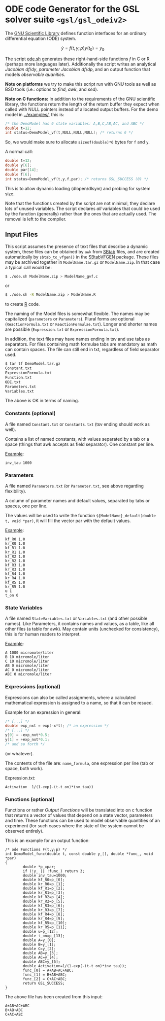 # ODE code Generator for the GSL solver suite `<gsl/gsl_odeiv2>`

The [GNU Scientific
Library](https://www.gnu.org/software/gsl/doc/html/ode-initval.html)
defines function interfaces for an ordinary differential equation (ODE) system.

$$
\dot y = f(t,y;p)
y(t_0) = y_0
$$

The script [ode.sh](./ode.sh) generates these right-hand-side functions $f$ in C or R (perhaps more languages later). Additionally the script writes an analytical *Jacobian* $df/dy$, *parameter Jacobian* $df/dp$, and an output function that models *observable quanities*.

**Note on platforms** we try to make this script run with GNU tools as well as BSD tools (i.e.: options to *find*, *awk*, and *sed*).

**Note on C functions:** In addition to the requirements of the 
GNU scientific library, the functions return the length of the return buffer they
expect when called with NULL pointers instead of allocated output
buffers. For the demo model in [../examples/](../examples), this is:

```c
/* the DemoModel has 6 state variables: A,B,C,AB,AC, and ABC */
double t=12;
int status=DemoModel_vf(t,NULL,NULL,NULL); /* returns 6 */
```
So, we would make sure to allocate `sizeof(double)*6` bytes for `f` and `y`.

A normal call:

```c
double t=12;
double y[6];
double par[14];
double f[6];
int status=DemoModel_vf(t,y,f,par); /* returns GSL_SUCCESS (0) */
```

This is to allow dynamic loading (dlopen/dlsym) and probing for system size.

Note that the functions created by the script are not minimal, they
declare lots of unused variables. The script declares _all_ variables
that could be used by the function (generally) rather than the ones 
that are actually used.  The removal is left to the compiler.

## Input Files

This script assumes the presence of text files that describe a dynamic
system, these files can be obtained by `awk` from [SBtab](sbtab.net)
files, and are created automatically by `sbtab_to_vfgen()` in the
[SBtabVFGEN](a-kramer/SBtabVFGEN) package. These files may be archived 
together in `ModelName.tar.gz` or `ModelName.zip`. In that case a typical call would be:

```sh
$ ./ode.sh ModelName.zip > ModelName_gvf.c
```
or
```sh
$ ./ode.sh -R ModelName.zip > ModelName.R
```
to create [R](https://www.r-project.org) code.

The naming of the Model files is somewhat flexible. The names may be
capitalized (`parameters` or `Parameters`). Plural forms are optional
(`ReactionFormula.txt` or `ReactionFormulae.txt`). Longer and shorter
names are possible (`Expression.txt` or `ExpressionFormula.txt`).

In addition, the text files may have names ending in tsv and use tabs
as separators. For files containing math formulae tabs are mandatory 
as math can contain spaces. The file can still end in txt, regardless 
of field separator used. 

```sh
$ tar tf DemoModel.tar.gz
Constant.txt
ExpressionFormula.txt
Function.txt
ODE.txt
Parameters.txt
Variables.txt
```
The above is OK in terms of naming.

### Constants (optional)

A file named `Constant.txt` or `Constants.txt` (tsv ending should work as well).

Contains a list of named constants, with values separated by a tab or
a space (things that awk accepts as field separator). One constant per
line.

[Example](../examples):

```
inv_tau 1000
```

### Parameters

A file named `Parameters.txt` (or `Parameter.txt`, see above regarding flexibility).

A column of parameter names and default values, separated by tabs or spaces, one per line.

The values will be used to write the function
`${ModelName}_default(double t, void *par)`, it will fill the vector
par with the default values.

[Example](../examples):

```
kf_R0 1.0
kr_R0 1.0
kf_R1 1.0
kr_R1 1.0
kf_R2 1.0
kr_R2 1.0
kf_R3 1.0
kr_R3 1.0
kf_R4 1.0
kr_R4 1.0
kf_R5 1.0
kr_R5 1.0
u 1
t_on 0
```

### State Variables

A file named `StateVariables.txt` or `Variables.txt` (and other
possible names). Like Parameters, it contains names and values, as a
table, like all other files (a table for awk). May contain units
(unchecked for consistency), this is for human readers to interpret.


[Example](../examples):

```tsv Variables.txt
A 1000 micromole/liter
B 10 micromole/liter
C 10 micromole/liter
AB 0 micromole/liter
AC 0 micromole/liter
ABC 0 micromole/liter
```

### Expressions (optional)

Expressions can also be called assignments, where a calculated
mathematical expression is assigned to a name, so that it can be
resued.

Example for an expression in general:

```c
/* [...] */
double exp_nxt = exp(-x*t); /* an expression */
/* [...] */
y[0] = -exp_nxt*0.5;
y[1] = +exp_nxt*0.1;
/* and so forth */
```

(or whatever).

The contents of the file are: `name␣formula`, one expression per line (tab or space, both work).

Expression.txt:

```tsv Example.txt
Activation	1/(1-exp(-(t-t_on)*inv_tau))
```

### Functions (optional)

Functions or rather *Output Functions* will be translated into on c
function that returns a vector of values that depend on a state
vector, parameters and time. These functions can be used to model
observable quantities of an experiment (for such cases where the state
of the system cannot be observed entirely).

This is an example for an output function:

```
/* ode Functions F(t,y;p) */
int DemoModel_func(double t, const double y_[], double *func_, void *par)
{
        double *p_=par;
        if (!y_ || !func_) return 3;
        double inv_tau=1000;
        double kf_R0=p_[0];
        double kr_R0=p_[1];
        double kf_R1=p_[2];
        double kr_R1=p_[3];
        double kf_R2=p_[4];
        double kr_R2=p_[5];
        double kf_R3=p_[6];
        double kr_R3=p_[7];
        double kf_R4=p_[8];
        double kr_R4=p_[9];
        double kf_R5=p_[10];
        double kr_R5=p_[11];
        double u=p_[12];
        double t_on=p_[13];
        double A=y_[0];
        double B=y_[1];
        double C=y_[2];
        double AB=y_[3];
        double AC=y_[4];
        double ABC=y_[5];
        double Activation=1/(1-exp(-(t-t_on)*inv_tau));
        func_[0] = A+AB+AC+ABC;
        func_[1] = B+AB+ABC;
        func_[2] = C+AC+ABC;
        return GSL_SUCCESS;
}

```

The above file has been created from this input:

```tsv Functions.txt
A+AB+AC+ABC
B+AB+ABC
C+AC+ABC
```

